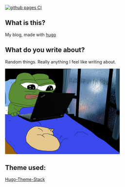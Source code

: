 [![github pages CI](https://github.com/Macawls/blog/actions/workflows/main.yml/badge.svg)](https://github.com/Macawls/blog/actions/workflows/main.yml)

## What is this?
My blog, made with [hugo](https://gohugo.io/)

## What do you write about?
Random things. Really anything I feel like writing about.

![laptop](/resources/bed.png)

## Theme used: 
[Hugo-Theme-Stack](https://github.com/CaiJimmy/hugo-theme-stack)